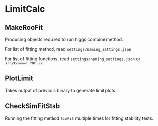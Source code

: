 # LimitCalc


## MakeRooFit
Producing objects required to run higgs combine method.

For list of fitting method, read `settings/naming_settings.json`

For list of fitting functions, read `settings/naming_settings.json` or `src/Common_PDF.cc`


## PlotLimit
Takes output of previous binary to generate limit plots.


## CheckSimFitStab

Running the fitting method `SimFit` multiple times for fitting stability tests.
